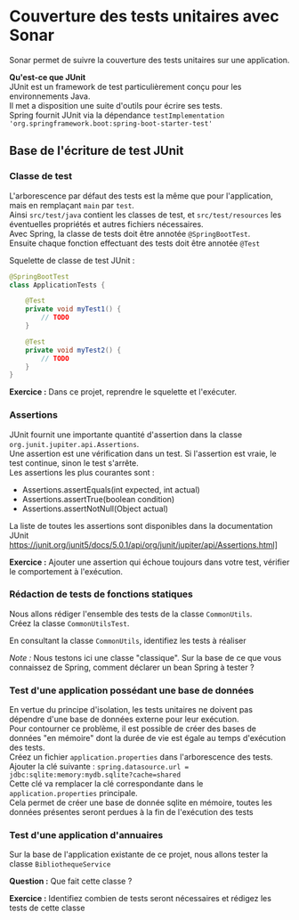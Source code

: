 # Couverture des tests unitaires avec Sonar

Sonar permet de suivre la couverture des tests unitaires sur une application.


**Qu'est-ce que JUnit**  
JUnit est un framework de test particulièrement conçu pour les environnements Java.  
Il met a disposition une suite d'outils pour écrire ses tests.  
Spring fournit JUnit via la dépendance `testImplementation 'org.springframework.boot:spring-boot-starter-test'`

## Base de l'écriture de test JUnit

### Classe de test

L'arborescence par défaut des tests est la même que pour l'application, mais en remplaçant `main` par `test`.  
Ainsi `src/test/java` contient les classes de test, et `src/test/resources` les éventuelles propriétés et autres fichiers nécessaires.  
Avec Spring, la classe de tests doit être annotée `@SpringBootTest`.  
Ensuite chaque fonction effectuant des tests doit être annotée `@Test`  
  
Squelette de classe de test JUnit :  

```java
@SpringBootTest
class ApplicationTests {

    @Test 
    private void myTest1() {
        // TODO
    }

    @Test
    private void myTest2() {
        // TODO
    }
}
```

**Exercice :** Dans ce projet, reprendre le squelette et l'exécuter.

### Assertions

JUnit fournit une importante quantité d'assertion dans la classe `org.junit.jupiter.api.Assertions`.  
Une assertion est une vérification dans un test. Si l'assertion est vraie, le test continue, sinon le test s'arrête.  
Les assertions les plus courantes sont :  
* Assertions.assertEquals(int expected, int actual)
* Assertions.assertTrue(boolean condition)
* Assertions.assertNotNull(Object actual)  
  
La liste de toutes les assertions sont disponibles dans la documentation JUnit 
https://junit.org/junit5/docs/5.0.1/api/org/junit/jupiter/api/Assertions.html]  

**Exercice :** Ajouter une assertion qui échoue toujours dans votre test, vérifier le comportement à l'exécution.  

### Rédaction de tests de fonctions statiques

Nous allons rédiger l'ensemble des tests de la classe `CommonUtils`.  
Créez la classe `CommonUtilsTest`.  

En consultant la classe `CommonUtils`, identifiez les tests à réaliser  

*Note :* Nous testons ici une classe "classique". Sur la base de ce que vous connaissez de Spring, comment déclarer un bean Spring à tester ?

### Test d'une application possédant une base de données

En vertue du principe d'isolation, les tests unitaires ne doivent pas dépendre d'une base de données externe pour leur exécution.  
Pour contourner ce problème, il est possible de créer des bases de données "en mémoire" dont la durée de vie est égale au temps d'exécution des tests.  
Créez un fichier `application.properties` dans l'arborescence des tests.  
Ajouter la clé suivante :  `spring.datasource.url = jdbc:sqlite:memory:mydb.sqlite?cache=shared`  
Cette clé va remplacer la clé correspondante dans le `application.properties` principale.  
Cela permet de créer une base de donnée sqlite en mémoire, toutes les données présentes seront perdues à la fin de l'exécution des tests  

### Test d'une application d'annuaires

Sur la base de l'application existante de ce projet, nous allons tester la classe `BibliothequeService`  

**Question :** Que fait cette classe ?  

**Exercice :** Identifiez combien de tests seront nécessaires et rédigez les tests de cette classe  
